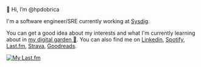 👋 Hi, I’m @hpdobrica

I'm a software engineer/SRE currently working at [Sysdig](https://sysdig.com/).

You can get a good idea about my interests and what I'm currently learning about in [my digital garden 🌱](https://dobrica.sh). You can also find me on [Linkedin](https://www.linkedin.com/in/hpdobrica), [Spotify](https://open.spotify.com/user/8wmt7mvdy3kqur2bnkphnj2me?si=3114df44187a4bdd), [Last.fm](https://www.last.fm/user/hpdobrica), [Strava](https://www.strava.com/athletes/103671422), [Goodreads](https://goodreads.com/hpdobrica).

[![My Last.fm](https://lastfm-recently-played.vercel.app/api?user=hpdobrica&count=3)](https://www.last.fm/user/hpdobrica)
